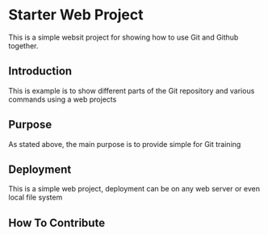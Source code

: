# Starter Web Project
This is a simple websit project for
showing how to use Git and Github together.

## Introduction

This is example is to show different parts of the
Git repository and various commands using a web projects

## Purpose

As stated above, the main purpose is to provide simple for
Git training

## Deployment

This is a simple web project, deployment  can be on any 
web server or even local file system

## How To Contribute